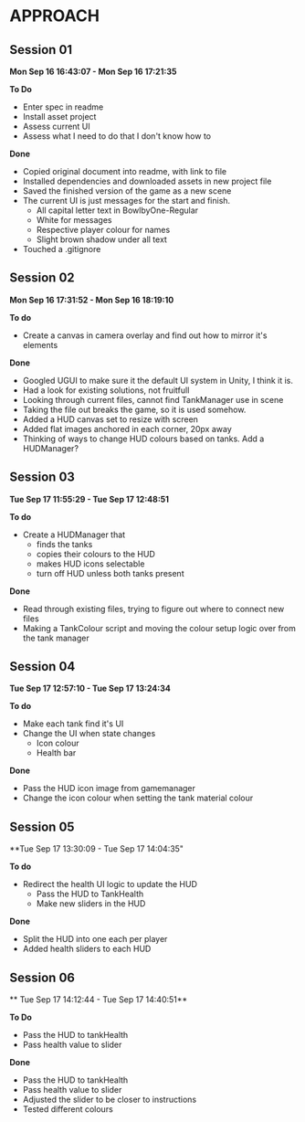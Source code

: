 # APPROACH

## Session 01

**Mon Sep 16 16:43:07 - Mon Sep 16 17:21:35**

**To Do**
- Enter spec in readme
- Install asset project
- Assess current UI
- Assess what I need to do that I don't know how to

**Done**
- Copied original document into readme, with link to file
- Installed dependencies and downloaded assets in new project file
- Saved the finished version of the game as a new scene
- The current UI is just messages for the start and finish.
    - All capital letter text in BowlbyOne-Regular
    - White for messages
    - Respective player colour for names
    - Slight brown shadow under all text
- Touched a .gitignore

## Session 02

**Mon Sep 16 17:31:52 - Mon Sep 16 18:19:10**

**To do**
- Create a canvas in camera overlay and find out how to mirror it's elements

**Done**
- Googled UGUI to make sure it the default UI system in Unity, I think it is.
- Had a look for existing solutions, not fruitfull
- Looking through current files, cannot find TankManager use in scene
- Taking the file out breaks the game, so it is used somehow.
- Added a HUD canvas set to resize with screen
- Added flat images anchored in each corner, 20px away
- Thinking of ways to change HUD colours based on tanks. Add a HUDManager?

## Session 03

**Tue Sep 17 11:55:29 - Tue Sep 17 12:48:51**

**To do**
- Create a HUDManager that
    - finds the tanks
    - copies their colours to the HUD
    - makes HUD icons selectable
    - turn off HUD unless both tanks present

**Done**
- Read through existing files, trying to figure out where to connect new files
- Making a TankColour script and moving the colour setup logic over from the tank manager

##  Session 04

**Tue Sep 17 12:57:10 - Tue Sep 17 13:24:34**

**To do**
- Make each tank find it's UI
- Change the UI when state changes
    - Icon colour
    - Health bar

**Done**
- Pass the HUD icon image from gamemanager
- Change the icon colour when setting the tank material colour

## Session 05

**Tue Sep 17 13:30:09 - Tue Sep 17 14:04:35"

**To do**
- Redirect the health UI logic to update the HUD
    - Pass the HUD to TankHealth
    - Make new sliders in the HUD

**Done**
- Split the HUD into one each per player
- Added health sliders to each HUD

## Session 06

** Tue Sep 17 14:12:44 - Tue Sep 17 14:40:51**

**To Do**
- Pass the HUD to tankHealth
- Pass health value to slider

**Done**
- Pass the HUD to tankHealth
- Pass health value to slider
- Adjusted the slider to be closer to instructions
- Tested different colours
